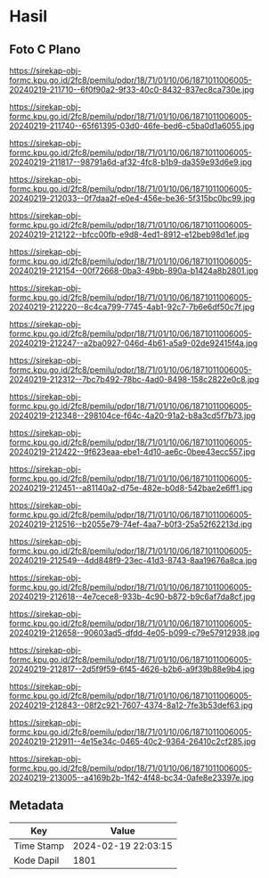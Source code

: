 # Hasil

## Foto C Plano

https://sirekap-obj-formc.kpu.go.id/2fc8/pemilu/pdpr/18/71/01/10/06/1871011006005-20240219-211710--6f0f90a2-9f33-40c0-8432-837ec8ca730e.jpg

https://sirekap-obj-formc.kpu.go.id/2fc8/pemilu/pdpr/18/71/01/10/06/1871011006005-20240219-211740--65f61395-03d0-46fe-bed6-c5ba0d1a6055.jpg

https://sirekap-obj-formc.kpu.go.id/2fc8/pemilu/pdpr/18/71/01/10/06/1871011006005-20240219-211817--98791a6d-af32-4fc8-b1b9-da359e93d6e9.jpg

https://sirekap-obj-formc.kpu.go.id/2fc8/pemilu/pdpr/18/71/01/10/06/1871011006005-20240219-212033--0f7daa2f-e0e4-456e-be36-5f315bc0bc99.jpg

https://sirekap-obj-formc.kpu.go.id/2fc8/pemilu/pdpr/18/71/01/10/06/1871011006005-20240219-212122--bfcc00fb-e9d8-4ed1-8912-e12beb98d1ef.jpg

https://sirekap-obj-formc.kpu.go.id/2fc8/pemilu/pdpr/18/71/01/10/06/1871011006005-20240219-212154--00f72668-0ba3-49bb-890a-b1424a8b2801.jpg

https://sirekap-obj-formc.kpu.go.id/2fc8/pemilu/pdpr/18/71/01/10/06/1871011006005-20240219-212220--8c4ca799-7745-4ab1-92c7-7b6e6df50c7f.jpg

https://sirekap-obj-formc.kpu.go.id/2fc8/pemilu/pdpr/18/71/01/10/06/1871011006005-20240219-212247--a2ba0927-046d-4b61-a5a9-02de92415f4a.jpg

https://sirekap-obj-formc.kpu.go.id/2fc8/pemilu/pdpr/18/71/01/10/06/1871011006005-20240219-212312--7bc7b492-78bc-4ad0-8498-158c2822e0c8.jpg

https://sirekap-obj-formc.kpu.go.id/2fc8/pemilu/pdpr/18/71/01/10/06/1871011006005-20240219-212348--298104ce-f64c-4a20-91a2-b8a3cd5f7b73.jpg

https://sirekap-obj-formc.kpu.go.id/2fc8/pemilu/pdpr/18/71/01/10/06/1871011006005-20240219-212422--9f623eaa-ebe1-4d10-ae6c-0bee43ecc557.jpg

https://sirekap-obj-formc.kpu.go.id/2fc8/pemilu/pdpr/18/71/01/10/06/1871011006005-20240219-212451--a81140a2-d75e-482e-b0d8-542bae2e6ff1.jpg

https://sirekap-obj-formc.kpu.go.id/2fc8/pemilu/pdpr/18/71/01/10/06/1871011006005-20240219-212516--b2055e79-74ef-4aa7-b0f3-25a52f62213d.jpg

https://sirekap-obj-formc.kpu.go.id/2fc8/pemilu/pdpr/18/71/01/10/06/1871011006005-20240219-212549--4dd848f9-23ec-41d3-8743-8aa19676a8ca.jpg

https://sirekap-obj-formc.kpu.go.id/2fc8/pemilu/pdpr/18/71/01/10/06/1871011006005-20240219-212618--4e7cece8-933b-4c90-b872-b9c6af7da8cf.jpg

https://sirekap-obj-formc.kpu.go.id/2fc8/pemilu/pdpr/18/71/01/10/06/1871011006005-20240219-212658--90603ad5-dfdd-4e05-b099-c79e57912938.jpg

https://sirekap-obj-formc.kpu.go.id/2fc8/pemilu/pdpr/18/71/01/10/06/1871011006005-20240219-212817--2d5f9f59-6f45-4626-b2b6-a9f39b88e9b4.jpg

https://sirekap-obj-formc.kpu.go.id/2fc8/pemilu/pdpr/18/71/01/10/06/1871011006005-20240219-212843--08f2c921-7607-4374-8a12-7fe3b53def63.jpg

https://sirekap-obj-formc.kpu.go.id/2fc8/pemilu/pdpr/18/71/01/10/06/1871011006005-20240219-212911--4e15e34c-0465-40c2-9364-26410c2cf285.jpg

https://sirekap-obj-formc.kpu.go.id/2fc8/pemilu/pdpr/18/71/01/10/06/1871011006005-20240219-213005--a4169b2b-1f42-4f48-bc34-0afe8e23397e.jpg


## Metadata

| Key        | Value               |
| ---------- | ------------------- |
| Time Stamp | 2024-02-19 22:03:15 |
| Kode Dapil | 1801                |



